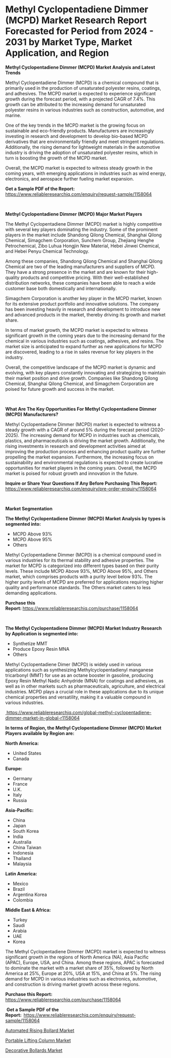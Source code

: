 <p><h1>Methyl Cyclopentadiene Dimmer (MCPD) Market Research Report Forecasted for Period from 2024 -  2031 by Market Type, Market Application, and Region</h1></p><p><strong>Methyl Cyclopentadiene Dimmer (MCPD) Market Analysis and Latest Trends</strong></p>
<p><p>Methyl Cyclopentadiene Dimmer (MCPD) is a chemical compound that is primarily used in the production of unsaturated polyester resins, coatings, and adhesives. The MCPD market is expected to experience significant growth during the forecast period, with a projected CAGR of 7.4%. This growth can be attributed to the increasing demand for unsaturated polyester resins in various industries such as construction, automotive, and marine.</p><p>One of the key trends in the MCPD market is the growing focus on sustainable and eco-friendly products. Manufacturers are increasingly investing in research and development to develop bio-based MCPD derivatives that are environmentally friendly and meet stringent regulations. Additionally, the rising demand for lightweight materials in the automotive industry is driving the adoption of unsaturated polyester resins, which in turn is boosting the growth of the MCPD market.</p><p>Overall, the MCPD market is expected to witness steady growth in the coming years, with emerging applications in industries such as wind energy, electronics, and aerospace further fueling market expansion.</p></p>
<p><strong>Get a Sample PDF of the Report:&nbsp;</strong> <a href="https://www.reliableresearchiq.com/enquiry/request-sample/1158064">https://www.reliableresearchiq.com/enquiry/request-sample/1158064</a></p>
<p>&nbsp;</p>
<p><strong>Methyl Cyclopentadiene Dimmer (MCPD) Major Market Players</strong></p>
<p><p>The Methyl Cyclopentadiene Dimmer (MCPD) market is highly competitive with several key players dominating the industry. Some of the prominent players in the market include Shandong Qilong Chemical, Shanghai Qilong Chemical, Simagchem Corporation, Sunchem Group, Zhejiang Henghe Petrochemical, Zibo Luhua Hongjin New Material, Hebei Jinwei Chemical, and Hebei Penyu Chemical Technology.</p><p>Among these companies, Shandong Qilong Chemical and Shanghai Qilong Chemical are two of the leading manufacturers and suppliers of MCPD. They have a strong presence in the market and are known for their high-quality products and competitive pricing. With their well-established distribution networks, these companies have been able to reach a wide customer base both domestically and internationally.</p><p>Simagchem Corporation is another key player in the MCPD market, known for its extensive product portfolio and innovative solutions. The company has been investing heavily in research and development to introduce new and advanced products in the market, thereby driving its growth and market share.</p><p>In terms of market growth, the MCPD market is expected to witness significant growth in the coming years due to the increasing demand for the chemical in various industries such as coatings, adhesives, and resins. The market size is anticipated to expand further as new applications for MCPD are discovered, leading to a rise in sales revenue for key players in the industry.</p><p>Overall, the competitive landscape of the MCPD market is dynamic and evolving, with key players constantly innovating and strategizing to maintain their market position and drive growth. Companies like Shandong Qilong Chemical, Shanghai Qilong Chemical, and Simagchem Corporation are poised for future growth and success in the market.</p></p>
<p>&nbsp;</p>
<p><strong>What Are The Key Opportunities For Methyl Cyclopentadiene Dimmer (MCPD) Manufacturers?</strong></p>
<p><p>Methyl Cyclopentadiene Dimmer (MCPD) market is expected to witness a steady growth with a CAGR of around 5% during the forecast period (2020-2025). The increasing demand for MCPD in industries such as chemicals, plastics, and pharmaceuticals is driving the market growth. Additionally, the rising investments in research and development activities aimed at improving the production process and enhancing product quality are further propelling the market expansion. Furthermore, the increasing focus on sustainability and environmental regulations is expected to create lucrative opportunities for market players in the coming years. Overall, the MCPD market is poised for robust growth and innovation in the future.</p></p>
<p><strong>Inquire or Share Your Questions If Any Before Purchasing This Report:</strong> <a href="https://www.reliableresearchiq.com/enquiry/pre-order-enquiry/1158064">https://www.reliableresearchiq.com/enquiry/pre-order-enquiry/1158064</a></p>
<p>&nbsp;</p>
<p><strong>Market Segmentation</strong></p>
<p><strong>The Methyl Cyclopentadiene Dimmer (MCPD) Market Analysis by types is segmented into:</strong></p>
<p><ul><li>MCPD Above 93%</li><li>MCPD Above 95%</li><li>Others</li></ul></p>
<p><p>Methyl Cyclopentadiene Dimmer (MCPD) is a chemical compound used in various industries for its thermal stability and adhesive properties. The market for MCPD is categorized into different types based on their purity levels. These include MCPD Above 93%, MCPD Above 95%, and Others market, which comprises products with a purity level below 93%. The higher purity levels of MCPD are preferred for applications requiring higher quality and performance standards. The Others market caters to less demanding applications.</p></p>
<p><strong>Purchase this Report:&nbsp;</strong><a href="https://www.reliableresearchiq.com/purchase/1158064">https://www.reliableresearchiq.com/purchase/1158064</a></p>
<p>&nbsp;</p>
<p><strong>The Methyl Cyclopentadiene Dimmer (MCPD) Market Industry Research by Application is segmented into:</strong></p>
<p><ul><li>Synthetize MMT</li><li>Produce Epoxy Resin MNA</li><li>Others</li></ul></p>
<p><p>Methyl Cyclopentadiene Dimer (MCPD) is widely used in various applications such as synthesizing Methylcyclopentadienyl manganese tricarbonyl (MMT) for use as an octane booster in gasoline, producing Epoxy Resin Methyl Nadic Anhydride (MNA) for coatings and adhesives, as well as in other markets such as pharmaceuticals, agriculture, and electrical industries. MCPD plays a crucial role in these applications due to its unique chemical properties and versatility, making it a valuable compound in various industries.</p></p>
<p><a href="https://www.reliableresearchiq.com/global-methyl-cyclopentadiene-dimmer-market-in-global-r1158064">&nbsp;https://www.reliableresearchiq.com/global-methyl-cyclopentadiene-dimmer-market-in-global-r1158064</a></p>
<p><strong>In terms of Region, the Methyl Cyclopentadiene Dimmer (MCPD) Market Players available by Region are:</strong></p>
<p>
    <p> <strong> North America: </strong>
        <ul>
            <li>United States</li>
            <li>Canada</li>
        </ul>
        </p> 
    <p> <strong> Europe: </strong>
        <ul>
            <li>Germany</li>
            <li>France</li>
            <li>U.K.</li>
            <li>Italy</li>
            <li>Russia</li>
        </ul>
        </p> 
    <p> <strong> Asia-Pacific: </strong>
        <ul>
            <li>China</li>
            <li>Japan</li>
            <li>South Korea</li>
            <li>India</li>
            <li>Australia</li>
            <li>China Taiwan</li>
            <li>Indonesia</li>
            <li>Thailand</li>
            <li>Malaysia</li>
        </ul>
        </p> 
    <p> <strong> Latin America: </strong>
        <ul>
            <li>Mexico</li>
            <li>Brazil</li>
            <li>Argentina Korea</li>
            <li>Colombia</li>
        </ul>
        </p> 
    <p> <strong> Middle East & Africa: </strong>
        <ul>
            <li>Turkey</li>
            <li>Saudi</li>
            <li>Arabia</li>
            <li>UAE</li>
            <li>Korea</li>
        </ul>
    </p>
    </p>
<p><p>The Methyl Cyclopentadiene Dimmer (MCPD) market is expected to witness significant growth in the regions of North America (NA), Asia Pacific (APAC), Europe, USA, and China. Among these regions, APAC is forecasted to dominate the market with a market share of 35%, followed by North America at 25%, Europe at 20%, USA at 15%, and China at 5%. The rising demand for MCPD in various industries such as electronics, automotive, and construction is driving market growth across these regions.</p></p>
<p><strong>Purchase this Report: </strong><a href="https://www.reliableresearchiq.com/purchase/1158064">https://www.reliableresearchiq.com/purchase/1158064</a></p>
<p>&nbsp;<strong>Get a Sample PDF of the Report:&nbsp;&nbsp;</strong><a href="https://www.reliableresearchiq.com/enquiry/request-sample/1158064">https://www.reliableresearchiq.com/enquiry/request-sample/1158064</a></p>
<p><strong></strong></p>
<p><p><a href="https://github.com/garethgwrecovery/Market-Research-Report-List-1/blob/main/automated-rising-bollard-market.md">Automated Rising Bollard Market</a></p><p><a href="https://github.com/eliyamanson4561/Market-Research-Report-List-1/blob/main/portable-lifting-column-market.md">Portable Lifting Column Market</a></p><p><a href="https://github.com/AbdulKoss18/Market-Research-Report-List-1/blob/main/decorative-bollards-market.md">Decorative Bollards Market</a></p></p>